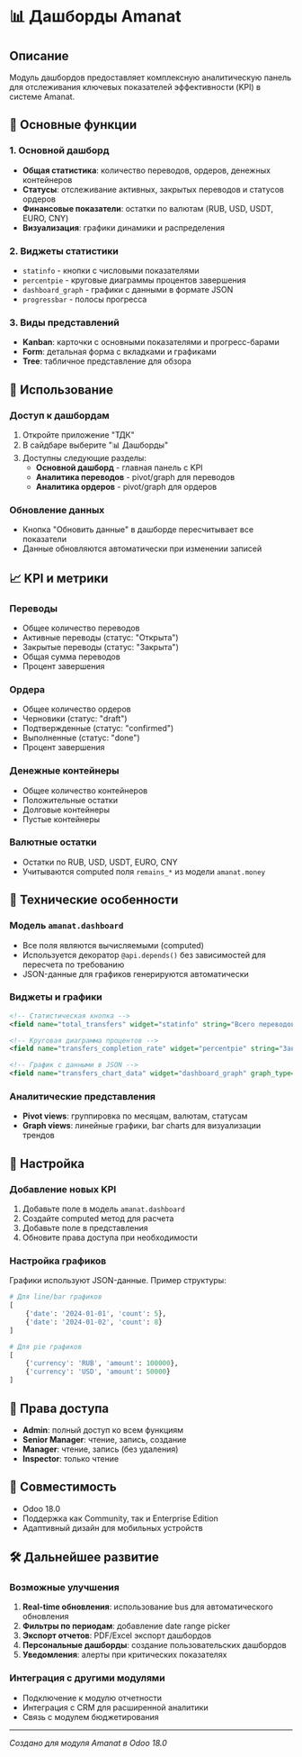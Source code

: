 # 📊 Дашборды Amanat

## Описание

Модуль дашбордов предоставляет комплексную аналитическую панель для отслеживания ключевых показателей эффективности (KPI) в системе Amanat.

## 🎯 Основные функции

### 1. Основной дашборд
- **Общая статистика**: количество переводов, ордеров, денежных контейнеров
- **Статусы**: отслеживание активных, закрытых переводов и статусов ордеров
- **Финансовые показатели**: остатки по валютам (RUB, USD, USDT, EURO, CNY)
- **Визуализация**: графики динамики и распределения

### 2. Виджеты статистики
- `statinfo` - кнопки с числовыми показателями
- `percentpie` - круговые диаграммы процентов завершения
- `dashboard_graph` - графики с данными в формате JSON
- `progressbar` - полосы прогресса

### 3. Виды представлений
- **Kanban**: карточки с основными показателями и прогресс-барами
- **Form**: детальная форма с вкладками и графиками
- **Tree**: табличное представление для обзора

## 🚀 Использование

### Доступ к дашбордам
1. Откройте приложение "ТДК"
2. В сайдбаре выберите "📊 Дашборды"
3. Доступны следующие разделы:
   - **Основной дашборд** - главная панель с KPI
   - **Аналитика переводов** - pivot/graph для переводов
   - **Аналитика ордеров** - pivot/graph для ордеров

### Обновление данных
- Кнопка "Обновить данные" в дашборде пересчитывает все показатели
- Данные обновляются автоматически при изменении записей

## 📈 KPI и метрики

### Переводы
- Общее количество переводов
- Активные переводы (статус: "Открыта")
- Закрытые переводы (статус: "Закрыта")
- Общая сумма переводов
- Процент завершения

### Ордера
- Общее количество ордеров
- Черновики (статус: "draft")
- Подтвержденные (статус: "confirmed")
- Выполненные (статус: "done")
- Процент завершения

### Денежные контейнеры
- Общее количество контейнеров
- Положительные остатки
- Долговые контейнеры
- Пустые контейнеры

### Валютные остатки
- Остатки по RUB, USD, USDT, EURO, CNY
- Учитываются computed поля `remains_*` из модели `amanat.money`

## 🔧 Технические особенности

### Модель `amanat.dashboard`
- Все поля являются вычисляемыми (computed)
- Используется декоратор `@api.depends()` без зависимостей для пересчета по требованию
- JSON-данные для графиков генерируются автоматически

### Виджеты и графики
```xml
<!-- Статистическая кнопка -->
<field name="total_transfers" widget="statinfo" string="Всего переводов"/>

<!-- Круговая диаграмма процентов -->
<field name="transfers_completion_rate" widget="percentpie" string="Завершение переводов"/>

<!-- График с данными в JSON -->
<field name="transfers_chart_data" widget="dashboard_graph" graph_type="line" readonly="1"/>
```

### Аналитические представления
- **Pivot views**: группировка по месяцам, валютам, статусам
- **Graph views**: линейные графики, bar charts для визуализации трендов

## 🎨 Настройка

### Добавление новых KPI
1. Добавьте поле в модель `amanat.dashboard`
2. Создайте computed метод для расчета
3. Добавьте поле в представления
4. Обновите права доступа при необходимости

### Настройка графиков
Графики используют JSON-данные. Пример структуры:
```python
# Для line/bar графиков
[
    {'date': '2024-01-01', 'count': 5},
    {'date': '2024-01-02', 'count': 8}
]

# Для pie графиков
[
    {'currency': 'RUB', 'amount': 100000},
    {'currency': 'USD', 'amount': 50000}
]
```

## 🔐 Права доступа

- **Admin**: полный доступ ко всем функциям
- **Senior Manager**: чтение, запись, создание
- **Manager**: чтение, запись (без удаления)
- **Inspector**: только чтение

## 📱 Совместимость

- Odoo 18.0
- Поддержка как Community, так и Enterprise Edition
- Адаптивный дизайн для мобильных устройств

## 🛠️ Дальнейшее развитие

### Возможные улучшения
1. **Real-time обновления**: использование bus для автоматического обновления
2. **Фильтры по периодам**: добавление date range picker
3. **Экспорт отчетов**: PDF/Excel экспорт дашбордов
4. **Персональные дашборды**: создание пользовательских дашбордов
5. **Уведомления**: алерты при критических показателях

### Интеграция с другими модулями
- Подключение к модулю отчетности
- Интеграция с CRM для расширенной аналитики
- Связь с модулем бюджетирования

---

*Создано для модуля Amanat в Odoo 18.0* 
